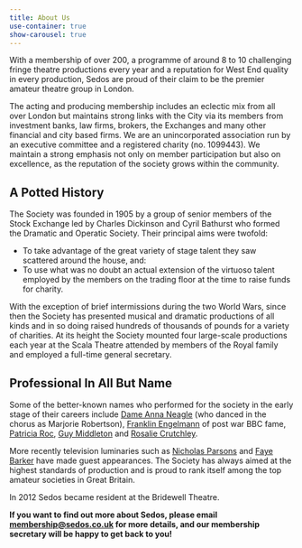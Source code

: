 ```yaml
---
title: About Us
use-container: true
show-carousel: true
---
```


With a membership of over 200, a programme of around 8 to 10 challenging fringe theatre productions every year and a reputation for West End quality in every production, Sedos are proud of their claim to be the premier amateur theatre group in London.

The acting and producing membership includes an eclectic mix from all over London but maintains strong links with the City via its members from investment banks, law firms, brokers, the Exchanges and many other financial and city based firms. We are an unincorporated association run by an executive committee and a registered charity (no. 1099443). We maintain a strong emphasis not only on member participation but also on excellence, as the reputation of the society grows within the community.

## A Potted History

The Society was founded in 1905 by a group of senior members of the Stock Exchange led by Charles Dickinson and Cyril Bathurst who formed the Dramatic and Operatic Society. Their principal aims were twofold:

- To take advantage of the great variety of stage talent they saw scattered around the house, and:
- To use what was no doubt an actual extension of the virtuoso talent employed by the members on the trading floor at the time to raise funds for charity.

With the exception of brief intermissions during the two World Wars, since then the Society has presented musical and dramatic productions of all kinds and in so doing raised hundreds of thousands of pounds for a variety of charities. At its height the Society mounted four large-scale productions each year at the Scala Theatre attended by members of the Royal family and employed a full-time general secretary.

## Professional In All But Name

Some of the better-known names who performed for the society in the early stage of their careers include [Dame Anna Neagle](http://en.wikipedia.org/wiki/Anna_Neagle) (who danced in the chorus as Marjorie Robertson), [Franklin Engelmann](http://en.wikipedia.org/wiki/Franklin_Engelmann) of post war BBC fame, [Patricia Roc](http://en.wikipedia.org/wiki/Patricia_Roc), [Guy Middleton](http://en.wikipedia.org/wiki/Guy_Middleton) and [Rosalie Crutchley](http://en.wikipedia.org/wiki/Rosalie_Crutchley).

More recently television luminaries such as [Nicholas Parsons](http://www.nicholasparsons.co.uk/) and [Faye Barker](http://en.wikipedia.org/wiki/Faye_Barker) have made guest appearances. The Society has always aimed at the highest standards of production and is proud to rank itself among the top amateur societies in Great Britain.

In 2012 Sedos became resident at the Bridewell Theatre.

**If you want to find out more about Sedos, please email [membership@sedos.co.uk](mailto:membership@sedos.co.uk) for more details, and our membership secretary will be happy to get back to you!**
